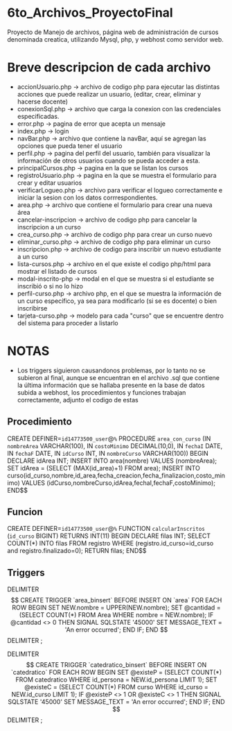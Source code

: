 # 6to_Archivos_ProyectoFinal

Proyecto de Manejo de archivos, página web de administración de cursos denominada creatica, utilizando Mysql, php, y webhost como servidor web.

# Breve descripcion de cada archivo

* accionUsuario.php -> archivo de codigo php para ejecutar las distintas acciones que puede realizar un usuario, (editar, crear, eliminar y hacerse docente)
* conexionSql.php -> archivo que carga la conexion con las credenciales especificadas.
* error.php -> pagina de error que acepta un mensaje
* index.php -> login
* navBar.php -> archivo que contiene la navBar, aquí se agregan las opciones que pueda tener el usuario
* perfil.php -> pagina del perfil del usuario, también para visualizar la información de otros usuarios cuando se pueda acceder a esta.
* principalCursos.php -> pagina en la que se listan los cursos
* registroUsuario.php -> pagina en la que se muestra el formulario para crear y editar usuarios
* verificarLogueo.php -> archivo para verificar el logueo correctamente e iniciar la sesion con los datos corrrespondientes.
* area.php -> archivo que contiene el formulario para crear una nueva área
* cancelar-inscripcion -> archivo de codigo php para cancelar la inscripcion a un curso
* crea_curso.php -> archivo de codigo php para crear un curso nuevo
* eliminar_curso.php -> archivo de codigo php para eliminar un curso
* inscripcion.php -> archivo de codigo para inscribir un nuevo estudiante a un curso
* lista-cursos.php -> archivo en el que existe el codigo php/html para mostrar el listado de cursos
* modal-inscrito-php -> modal en el que se muestra si el estudiante se inscribió o si no lo hizo
* perfil-curso.php -> archivo php, en el que se muestra la información de un curso específico, ya sea para modificarlo (si se es docente) o bien inscribirse
* tarjeta-curso.php -> modelo para cada "curso" que se encuentre dentro del sistema para proceder a listarlo

# NOTAS

* Los triggers siguieron causandonos problemas, por lo tanto no se subieron al final, aunque se encuentran en el archivo .sql que contiene la última información que se hallaba presente en la base de datos subida a webhost, los procedimientos y funciones trabajan correctamente, adjunto el codigo de estas

## Procedimiento

CREATE DEFINER=`id14773500_user`@`%` PROCEDURE `area_con_curso` (IN `nombreArea` VARCHAR(100), IN `costoMinimo` DECIMAL(10,0), IN `fechaI` DATE, IN `fechaF` DATE, IN `idCurso` INT, IN `nombreCurso` VARCHAR(100))  BEGIN
    DECLARE idArea INT;
	INSERT INTO area(nombre) VALUES (nombreArea);
    SET idArea = (SELECT (MAX(id_area)+1) FROM area);
    INSERT INTO curso(id_curso,nombre,id_area,fecha_creacion,fecha_finalizacion,costo_minimo) VALUES (idCurso,nombreCurso,idArea,fechaI,fechaF,costoMinimo);
END$$

## Funcion

CREATE DEFINER=`id14773500_user`@`%` FUNCTION `calcularInscritos` (`id_curso` BIGINT) RETURNS INT(11) BEGIN 
    DECLARE filas INT; 
    SELECT COUNT(*) INTO filas FROM registro WHERE (registro.id_curso=id_curso and registro.finalizado=0); 
    RETURN filas; 
END$$

## Triggers

DELIMITER $$
CREATE TRIGGER `area_binsert` BEFORE INSERT ON `area` FOR EACH ROW BEGIN 
		SET NEW.nombre = UPPER(NEW.nombre); 
		SET @cantidad = (SELECT COUNT(*) FROM Area WHERE nombre = NEW.nombre); 
		IF @cantidad <> 0 THEN 
			SIGNAL SQLSTATE '45000' SET MESSAGE_TEXT = 'An error occurred'; 
		END IF; 
	END
$$
DELIMITER ;

DELIMITER $$
CREATE TRIGGER `catedratico_binsert` BEFORE INSERT ON `catedratico` FOR EACH ROW BEGIN 
		SET @existeP = (SELECT COUNT(*) FROM catedratico WHERE id_persona = NEW.id_persona LIMIT 1); 
        SET @existeC = (SELECT COUNT(*) FROM curso WHERE id_curso = NEW.id_curso LIMIT 1); 
        IF @existeP <> 1 OR @existeC <> 1 THEN 
			SIGNAL SQLSTATE '45000' SET MESSAGE_TEXT = 'An error occurred'; 
        END IF; 
	END
$$
DELIMITER ;
